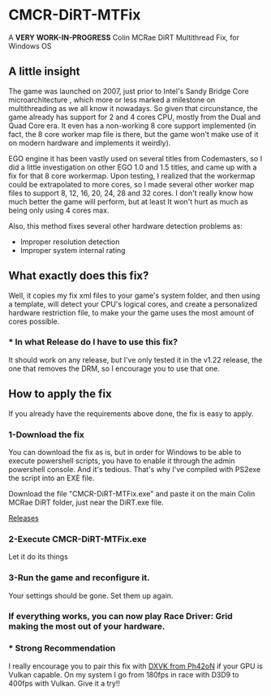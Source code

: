 # CMCR-DiRT-MTFix
A **VERY WORK-IN-PROGRESS** Colin MCRae DiRT Multithread Fix, for Windows OS

## A little insight
The game was launched on 2007, just prior to Intel's Sandy Bridge Core microarchitecture , which more or less marked a milestone on multithreading as we all know it nowadays.
So given that circunstance, the game already has support for 2 and 4 cores CPU, mostly from the Dual and Quad Core era. It even has a non-working 8 core support implemented (in fact, the 8 core worker map file is there, but the game won't make use of it on modern hardware and implements it weirdly).

EGO engine it has been vastly used on several titles from Codemasters, so I did a little investigation on other EGO 1.0 and 1.5 titles, and came up with a fix for that 8 core workermap.
Upon testing, I realized that the workermap could be extrapolated to more cores, so I made several other worker map files to support 8, 12, 16, 20, 24, 28 and 32 cores. I don't really know how much better the game will perform, but at least It won't hurt as much as being only using 4 cores max.

Also, this method fixes several other hardware detection problems as:
- Improper resolution detection
- Improper system internal rating

## What exactly does this fix?
Well, it copies my fix xml files to your game's system folder, and then using a template, will detect your CPU's logical cores, and create a personalized hardware restriction file, to make your the game uses the most amount of cores possible.

### * In what Release do I have to use this fix?
It should work on any release, but I've only tested it in the v1.22 release, the one that removes the DRM, so I encourage you to use that one.

## How to apply the fix
If you already have the requirements above done, the fix is easy to apply.

### 1-Download the fix 
You can download the fix as is, but in order for Windows to be able to execute powershell scripts, you have to enable it through the admin powershell console. And it's tedious. That's why I've compiled with PS2exe the script into an EXE file. 

Download the file "CMCR-DiRT-MTFix.exe" and paste it on the main Colin MCRae DiRT folder, just near the DiRT.exe file.

[Releases](https://github.com/xatornet/CMCR-DiRT-MTFix/releases)

### 2-Execute CMCR-DiRT-MTFix.exe
Let it do its things

### 3-Run the game and reconfigure it.
Your settings should be gone. Set them up again.

### If everything works, you can now play Race Driver: Grid making the most out of your hardware.

### * Strong Recommendation
I really encourage you to pair this fix with [DXVK from Ph42oN](https://gitlab.com/Ph42oN/dxvk-gplasync) if your GPU is Vulkan capable. On my system I go from 180fps in race with D3D9 to 400fps with Vulkan. Give it a try!! 

